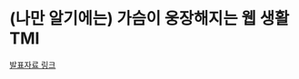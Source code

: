 # (나만 알기에는) 가슴이 웅장해지는 웹 생활 TMI

[발표자료 링크](https://www.notion.so/tomorrowcho/2nd-Home-Coming-Day-134f5b923a9048aa995df31458ea95f6)